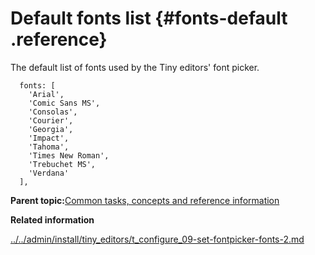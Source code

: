 # Default fonts list {#fonts-default .reference}

The default list of fonts used by the Tiny editors' font picker.

```
  fonts: [
    'Arial',
    'Comic Sans MS',
    'Consolas',
    'Courier',
    'Georgia',
    'Impact',
    'Tahoma',
    'Times New Roman',
    'Trebuchet MS',
    'Verdana'
  ],
```

**Parent topic:**[Common tasks, concepts and reference information](../../install/tiny_editors/r_appendix.md)

**Related information**  


[../../admin/install/tiny\_editors/t\_configure\_09-set-fontpicker-fonts-2.md](../../admin/install/tiny_editors/t_configure_09-set-fontpicker-fonts-2.md)


